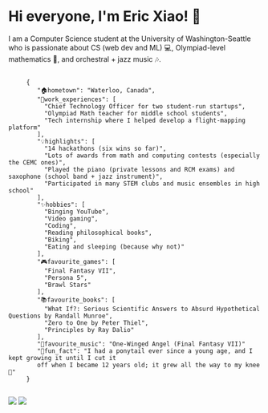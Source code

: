 
<h1>Hi everyone, I'm Eric Xiao! 👋</h1>
<p>I am a Computer Science student at the University of Washington-Seattle who is passionate about CS (web dev and ML) 💻, Olympiad-level mathematics 📐, and orchestral + jazz music 🎶.</p>

<pre>
  <code>
     {
        "🏠hometown": "Waterloo, Canada",
        "💼work_experiences": [
          "Chief Technology Officer for two student-run startups",
          "Olympiad Math teacher for middle school students",
          "Tech internship where I helped develop a flight-mapping platform"
        ],
        "💡highlights": [
          "14 hackathons (six wins so far)",
          "Lots of awards from math and computing contests (especially the CEMC ones)",
          "Played the piano (private lessons and RCM exams) and saxophone (school band + jazz instrument)",
          "Participated in many STEM clubs and music ensembles in high school"
        ],
        "✨hobbies": [
          "Binging YouTube",
          "Video gaming",
          "Coding",
          "Reading philosophical books",
          "Biking",
          "Eating and sleeping (because why not)"
        ],
        "🎮favourite_games": [
          "Final Fantasy VII",
          "Persona 5",
          "Brawl Stars"
        ],
        "📚favourite_books": [
          "What If?: Serious Scientific Answers to Absurd Hypothetical Questions by Randall Munroe",
          "Zero to One by Peter Thiel",
          "Principles by Ray Dalio"
        ],
        "🎵favourite_music": "One-Winged Angel (Final Fantasy VII)"
        "👀fun_fact": "I had a ponytail ever since a young age, and I kept growing it until I cut it
        off when I became 12 years old; it grew all the way to my knee 👀"
     }
  </code>
</pre>

<img src="https://github-readme-stats.vercel.app/api?username=mathlord2&show_icons=true&theme=radical"/>
<img src="https://github-readme-stats.vercel.app/api/top-langs/?username=mathlord2&layout=compact"/>

